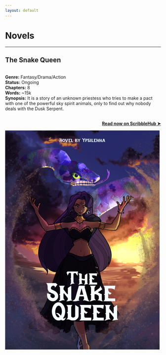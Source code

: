 ```yaml
---
layout: default
---
```


<h1>Novels</h1>
<hr>

<div class="novel-container"><div class="novel-left-sidebar">
    <div>  <h2>The Snake Queen</h2><br>
          <b>Genre:</b> Fantasy/Drama/Action<br>
          <b>Status:</b> Ongoing<br>
          <b>Chapters:</b> 8<br>
          <b>Words:</b> ~15k<br>
          <b>Synopsis:</b> It is a story of an unknown priestess who tries to make a pact with one of the powerful sky spirit animals, only to find out why nobody deals with the Dusk Serpent.<br>
<br>
          <p style="text-align: right"><A href="https://www.scribblehub.com/series/1317686/the-snake-queen/" target="_blank"><b>Read now on ScribbleHub ➤</b> </a></p></div>
    <div><img src="/static/image/stories/okladka-text-mini.png"></div>
</div></div>
